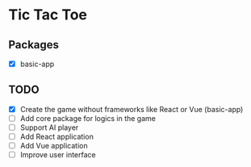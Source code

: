# Tic Tac Toe

## Packages
- [x] basic-app

## TODO
- [x] Create the game without frameworks like React or Vue (basic-app)
- [ ] Add core package for logics in the game
- [ ] Support AI player
- [ ] Add React application
- [ ] Add Vue application
- [ ] Improve user interface

